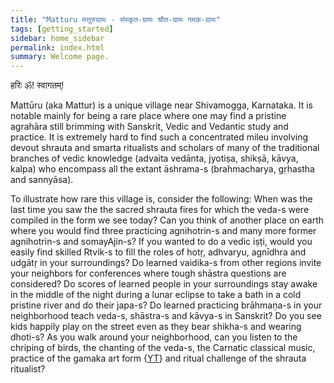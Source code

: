 ```yaml
---
title: "Matturu मत्तूरुग्रामः - संस्कृत-ग्रामः श्रौत-ग्रामः गमक-ग्रामः"
tags: [getting_started]
sidebar: home_sidebar
permalink: index.html
summary: Welcome page.
---
```


हरिः ॐ! स्वागतम्!

Mattūru (aka Mattur) is a unique village near Shivamogga, Karnataka. It is notable mainly for being a rare place where one may find a pristine agrahāra still brimming with Sanskrit, Vedic and Vedantic study and practice. It is extremely hard to find such a concentrated mileu involving devout shrauta and smarta ritualists and scholars of many of the traditional branches of vedic knowledge (advaita vedānta, jyotiṣa, shikṣā, kāvya, kalpa) who encompass all the extant āshrama-s (brahmacharya, gṛhastha and sannyāsa).

To illustrate how rare this village is, consider the following: When was the last time you saw the the sacred shrauta fires for which the veda-s were compiled in the form we see today? Can you think of another place on earth where you would find three practicing agnihotrin-s and many more former agnihotrin-s and somayAjin-s? If you wanted to do a vedic iṣṭi, would you easily find skilled Rtvik-s to fill the roles of hotṛ, adhvaryu, agnīdhra and udgātṛ in your surroundings? Do learned vaidika-s from other regions invite your neighbors for conferences where tough shāstra questions are considered? Do scores of learned people in your surroundings stay awake in the middle of the night during a lunar eclipse to take a bath in a cold pristine river and do their japa-s? Do learned practicing brāhmaṇa-s in your neighborhood teach veda-s, shāstra-s and kāvya-s in Sanskrit? Do you see kids happily play on the street even as they bear shikha-s and wearing dhoti-s? As you walk around your neighborhood, can you listen to the chriping of birds, the chanting of the veda-s, the Carnatic classical music, practice of the gamaka art form {[YT](https://youtu.be/anoPN1QMyhM?t=532)} and ritual challenge of the shrauta ritualist?
